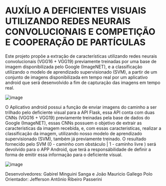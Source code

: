 # AUXÍLIO A DEFICIENTES VISUAIS UTILIZANDO REDES NEURAIS CONVOLUCIONAIS E COMPETIÇÃO E COOPERAÇÃO DE PARTÍCULAS

Este projeto propõe a extração de características utilizando redes neurais convolucionais (VGG16 + VGG19) previamente treinadas por uma base de imagem disponibilizada pelo Google (ImageNET), e a classificação utilizando o modelo de aprendizado supervisionado (SVM), a partir de um conjunto de imagens disponibilizada em tempo real por um aplicativo android que será desenvolvido a fim de capturação das imagens em tempo real.

![image](https://user-images.githubusercontent.com/89952288/205444547-e49b4063-a0df-49e7-a59d-7238b9283beb.png)

O Aplicativo android possui a função de enviar imagens do caminho a ser trilhado pelo deficiente visual para a API Flask, essa API conta com duas CNNs (VGG16 + VGG19) previamente treinadas pela base de dados do Google (ImageNET), essas CNNs possuem o objetivo de extrair as caracteristicas da imagem recebida, e, com essas caracteristicas, realizar a classificação da imagem, utilizando nosso modelo de aprendizado supervisionado (SVM), também já previamente treinado. O resultado fornecido pelo SVM (0 - caminho com obstáculo | 1 - caminho livre ) será devolvido para o APP Android, que terá a responsábilidade de definir a forma de emitir essa informação para o deficiente vísual.

![image](https://user-images.githubusercontent.com/89952288/205410525-66777348-a071-4858-9e85-be4062c3e7fc.png)

Desenvolvedores: Gabirel Minguini Sanga e João Mauricio Gallego Polo
<br>
Orientador: Jefferson Antônio Ribeiro Passerini
